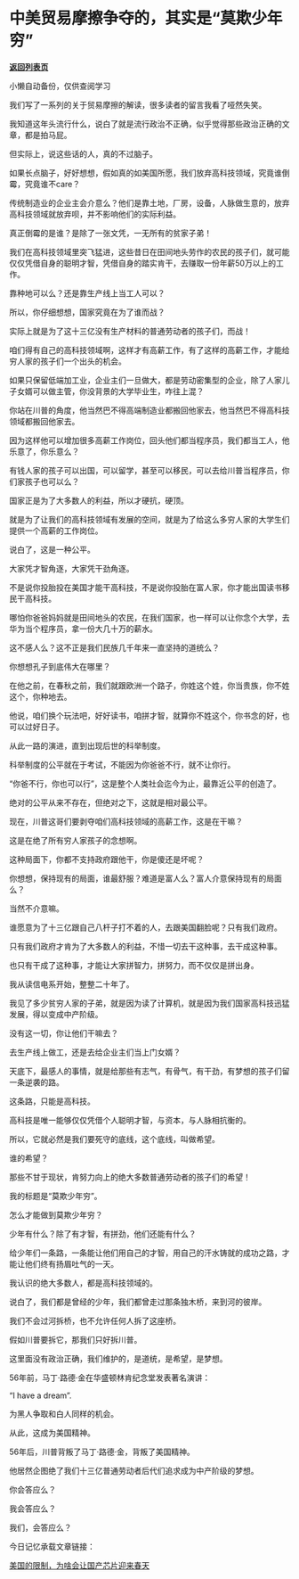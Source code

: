 # 中美贸易摩擦争夺的，其实是“莫欺少年穷”

[**返回列表页**](/gzh/记忆承载3)

小懒自动备份，仅供查阅学习

我们写了一系列的关于贸易摩擦的解读，很多读者的留言我看了哑然失笑。

  

我知道这年头流行什么，说白了就是流行政治不正确，似乎觉得那些政治正确的文章，都是拍马屁。

  

但实际上，说这些话的人，真的不过脑子。

  

如果长点脑子，好好想想，假如真的如美国所愿，我们放弃高科技领域，究竟谁倒霉，究竟谁不care？

  

传统制造业的企业主会介意么？他们是靠土地，厂房，设备，人脉做生意的，放弃高科技领域就放弃呗，并不影响他们的实际利益。

  

真正倒霉的是谁？是除了一张文凭，一无所有的贫家子弟！

  

我们在高科技领域里突飞猛进，这些昔日在田间地头劳作的农民的孩子们，就可能仅仅凭借自身的聪明才智，凭借自身的踏实肯干，去赚取一份年薪50万以上的工作。

  

靠种地可以么？还是靠生产线上当工人可以？

  

所以，你仔细想想，国家究竟在为了谁而战？

  

实际上就是为了这十三亿没有生产材料的普通劳动者的孩子们，而战！

  

咱们得有自己的高科技领域啊，这样才有高薪工作，有了这样的高薪工作，才能给穷人家的孩子们一个出头的机会。

  

如果只保留低端加工业，企业主们一旦做大，都是劳动密集型的企业，除了人家儿子女婿可以做主管，你没背景的大学毕业生，咋往上混？

  

你站在川普的角度，他当然巴不得高端制造业都搬回他家去，他当然巴不得高科技领域都搬回他家去。  

  

因为这样他可以增加很多高薪工作岗位，回头他们都当程序员，我们都当工人，他乐意了，你乐意么？

  

有钱人家的孩子可以出国，可以留学，甚至可以移民，可以去给川普当程序员，你们家孩子也可以么？

  

国家正是为了大多数人的利益，所以才硬抗，硬顶。

  

就是为了让我们的高科技领域有发展的空间，就是为了给这么多穷人家的大学生们提供一个高薪的工作岗位。

  

说白了，这是一种公平。

  

大家凭才智角逐，大家凭干劲角逐。

  

不是说你投胎投在美国才能干高科技，不是说你投胎在富人家，你才能出国读书移民干高科技。

  

哪怕你爸爸妈妈就是田间地头的农民，在我们国家，也一样可以让你念个大学，去华为当个程序员，拿一份大几十万的薪水。

  

这不感人么？这不正是我们民族几千年来一直坚持的道统么？

  

你想想孔子到底伟大在哪里？

  

在他之前，在春秋之前，我们就跟欧洲一个路子，你姓这个姓，你当贵族，你不姓这个，你种地去。

  

他说，咱们换个玩法吧，好好读书，咱拼才智，就算你不姓这个，你书念的好，也可以过好日子。

  

从此一路的演进，直到出现后世的科举制度。

  

科举制度的公平就在于考试，不能因为你爸爸不行，就不让你行。

  

“你爸不行，你也可以行”，这是整个人类社会迄今为止，最靠近公平的创造了。

  

绝对的公平从来不存在，但绝对之下，这就是相对最公平。

  

现在，川普这哥们要剥夺咱们高科技领域的高薪工作，这是在干嘛？

  

这是在绝了所有穷人家孩子的念想啊。

  

这种局面下，你都不支持政府跟他干，你是傻还是坏呢？

  

你想想，保持现有的局面，谁最舒服？难道是富人么？富人介意保持现有的局面么？

  

当然不介意嘛。

  

谁愿意为了十三亿跟自己八杆子打不着的人，去跟美国翻脸呢？只有我们政府。

  

只有我们政府才肯为了大多数人的利益，不惜一切去干这种事，去干成这种事。

  

也只有干成了这种事，才能让大家拼智力，拼努力，而不仅仅是拼出身。

  

我从读信电系开始，整整二十年了。

  

我见了多少贫穷人家的子弟，就是因为读了计算机，就是因为我们国家高科技迅猛发展，得以变成中产阶级。

  

没有这一切，你让他们干嘛去？

去生产线上做工，还是去给企业主们当上门女婿？

  

天底下，最感人的事情，就是给那些有志气，有骨气，有干劲，有梦想的孩子们留一条逆袭的路。

  

这条路，只能是高科技。

  

高科技是唯一能够仅仅凭借个人聪明才智，与资本，与人脉相抗衡的。

  

所以，它就必然是我们要死守的底线，这个底线，叫做希望。

  

谁的希望？

那些不甘于现状，肯努力向上的绝大多数普通劳动者的孩子们的希望！

  

我的标题是“莫欺少年穷”。

  

怎么才能做到莫欺少年穷？

  

少年有什么？除了有才智，有拼劲，他们还能有什么？

  

给少年们一条路，一条能让他们用自己的才智，用自己的汗水铸就的成功之路，才能让他们终有扬眉吐气的一天。

  

我认识的绝大多数人，都是高科技领域的。

  

说白了，我们都是曾经的少年，我们都曾走过那条独木桥，来到河的彼岸。

  

我们不会过河拆桥，也不允许任何人拆了这座桥。

  

假如川普要拆它，那我们只好拆川普。

  

这里面没有政治正确，我们维护的，是道统，是希望，是梦想。

  

56年前，马丁·路德·金在华盛顿林肯纪念堂发表著名演讲：

  

“I have a dream”.

  

为黑人争取和白人同样的机会。

  

从此，这成为美国精神。

  

56年后，川普背叛了马丁·路德·金，背叛了美国精神。

  

他居然企图绝了我们十三亿普通劳动者后代们追求成为中产阶级的梦想。

  

你会答应么？

我会答应么？

我们，会答应么？

  

今日记忆承载文章链接：

[美国的限制，为啥会让国产芯片迎来春天](https://mp.weixin.qq.com/s?__biz=MzU0MjYwNDU2Mw==&mid=2247486393&idx=1&sn=17b2eb550e3019366d3e166c47bd3912&chksm=fb1967c5cc6eeed34cc5d71d9011e03176123535ae5ded203570757c7463f00deb7afd87efb6&token=726958067&lang=zh_CN&scene=21#wechat_redirect)  

